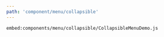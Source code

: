 ```yaml
---
path: 'component/menu/collapsible'
---
```


`embed:components/menu/collapsible/CollapsibleMenuDemo.js`

